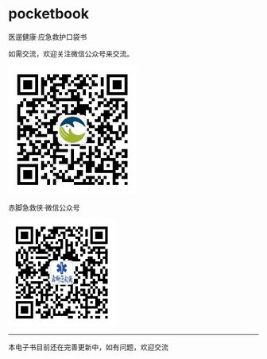 # pocketbook

医遛健康·应急救护口袋书

如需交流，欢迎关注微信公众号来交流。

![](/assets/yiliu-gongzhonghao.png)

赤脚急救侠·微信公众号

![](/assets/qrcode_chijiaopao.jpg)

---

本电子书目前还在完善更新中，如有问题，欢迎交流

